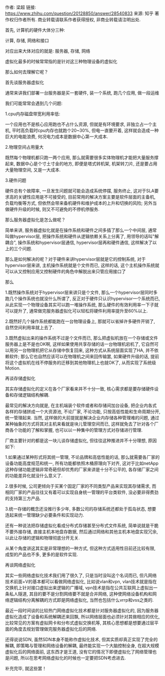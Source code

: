 作者: 梁超
链接: https://www.zhihu.com/question/20128850/answer/28540833
来源: 知乎
著作权归作者所有. 商业转载请联系作者获得授权, 非商业转载请注明出处. 

首先, 计算机的硬件大体分三种: 

计算, 存储, 网络和接口

对应出来大体对应的就是: 服务器, 存储, 网络

虚拟化最多的时候常常指的是针对这三种物理设备的虚拟化

那么如何去理解它呢？

首先谈服务器虚拟化

通常来讲我们部署一台服务器是买一套硬件, 装一个系统, 跑几个应用, 做一段运维

我们可能常常会遇到几个问题: 

1.cpu内存磁盘带宽利用率低: 

一个应用也不是核心应用跑也不占什么资源, 但就是有环境要求, 非独立占一个主机, 平时高负载时cpu内存也就跑个20~30%, 但电一直要开着, 这样就会造成一种巨大的电能浪费, 何况电力成本是数据中心第一大成本. 

2.物理空间占用量大

既然每个物理机都只跑一两个应用, 那么就需要很多实体物理机才能把大量服务撑起来, 数据中心是个寸土寸金的地方, 即便是塔式转机架, 机架转刀片, 还是要占用大量物理空间, 又是一大成本. 

3.硬件问题

硬件总有个故障率, 一旦发生问题就可能会造成系统停摆, 服务终止, 这对于SLA要求高的关键性应用是不可接受的, 目前常用的解决方案主要是软件层面的主备机, 负载均衡等方式, 但依然会带来备机硬件和维护成本的上升和切换的风险; 另外当做硬件升级的时候, 则又不可避免的不停机停服务. 

那么服务器虚拟化是怎么做呢？

简单来讲, 服务器虚拟化就是在操作系统和硬件之间多插了那么一个中间层, 通常叫做hypervisor层, 把操作系统和硬件从逻辑依赖关系上分离了, 用领导的话叫"解耦合", 操作系统和hypervisor层通信, hypervisor层再和硬件通信, 这样解决了以上的三个问题. 

那么是如何解决的呢？对于硬件来讲hypervisor层就是它的控制系统, 对于hypervisor层来讲, 主机操作系统就是个文件而已, 这样的话, 这个主机操作系统就可以从又控制应用又控制硬件的角色中解脱出来只管应用接口了

那么

1.既然操作系统对于hypervisor层来讲只是个文件, 那么一个hypervisor层同时多跑几个操作系统也就没什么所谓了, 反正对于硬件只认识hypervisor一个系统而已, 从此实现一个物理设备其实可以跑一堆操作系统, 那么硬件的有效利用率一下子就可以提升了, 通常做完服务器虚拟化可以轻松将硬件利用率提升至60%以上. 

2.既然好几个操作系统都能跑在一台物理设备上, 那就可以省掉许多硬件开销了, 自然空间利用率就上去了. 

3.既然虚拟出来的操作系统不过是个文件而已, 那么把虚拟机放在一个存储或文件服务器上是不是也OK啊, 这样如果使用共享存储的话一台物理机宕机了, 它自然可以用另一台物理机把它从存储中恢复回来, 这种方式从系统层面实现了HA, 并不依赖软件; 那么它也自然应该可以在物理机之间来回传输罢, 如果硬件升级的话, 提前将这个虚拟机在线不停服务的迁移到其他物理机上也就OK了, 从而实现了系统级Motion. 

再谈存储虚拟化

其实存储虚拟化的定义在各个厂家看来并不十分一致, 核心需求都是要存储硬件设备和存储逻辑结构解耦. 

最常见的解决方向就是, 在主机端装个软件或者和存储间加台设备, 把企业内各式各样的存储拼成一个大资源池, 不论厂家, 不论功能, 只按高低性能和生命周期分开, 统一管理起来. 当然, 这样做的大前提就是解决企业内存储各种管理难的问题, 通过某种抽象的方式将其对主机来看就是块儿管理空间而已, 这样就免去了针对各个厂商各个功能的了解和掌握, 也可以以一种集中的管理方式对存储进行管理. 

厂商主要针对的都是这一块儿谈存储虚拟化, 但往往这种推进并不十分理想, 原因如下: 

1.如果通过某种形式将其统一管理, 不论品牌和高低性能的话, 那么就需要各厂家的设备功能高度规范和统一, 所有功能都依照木桶原理向下对齐, 这对于比如netApp这种存储功能逻辑非常奇葩但却优秀的厂家来讲是十分不公平的, 各存储厂家之间的功能差异化就没什么意义了. 

2.很多时候, 公司更倾向于买某个固定厂家的不同类型产品来实现其存储需求, 而相同厂家的产品往往又有着可以实现自身统一管理的平台类软件, 没必要非得费劲的支持第三方产品. 

3.统一存储的概念还没推行多少年, 多数公司的存储系统还都处于孤岛状态, 想要连起来统一管理缺少必要条件和实现动力. 

还有一种说法把存储虚拟化看成分布式存储甚至分布式文件系统, 简单说就是干脆不要外接存储, 直接主机本地盘存数据, 然后通过网络和其他主机本地盘实现冗余, 以此让存储的逻辑和物理彻底分开无关. 

从某个角度讲这其实是非常理想的一种方式, 但这种方式适用性目前还比较有限, 成型的产品也不多, 更多的是软件实现. 

再谈网络虚拟化

其实一些网络虚拟化技术我们用了很久了, 只是当时没叫这个名词而已, 但凡网络技术前面+V的基本都可以看做网络虚拟化, 比如说vlan和vpn, vlan技术就是指在交换机上针对接口虚拟出来逻辑的广播域, vpn技术是指在公共互联网上虚拟出一条私人隧道, 其目的要不是分割网络要不就是合并网络, 这种使网络设备机构和网络逻辑结构分离解耦的方式即是网络虚拟化, 当然也包括什么vrrp和vss之类的. 

最近一段时间谈的比较热门网络虚拟化技术都是针对服务器虚拟化的, 因为服务器虚拟化造成了设备和系统解耦还来回飘, 所以网络层面也必须针对其做相应的优化, 比较常见的方案有虚拟网卡和分布式虚拟交换机等, 其核心思想都是想要通过层平面的角度去规划管理做完服务器虚拟化后的网络. 

还得说说SDN, 虽然SDN本身不能称作虚拟化技术, 但其实质却真正实现了完全的解耦, 即策略与管理和网络设备的解耦, 最终能实现一个大脑控制全身, 在超大规模虚拟化后的网络面前, 这东西才是王道, 没有它的情况下即便虚拟化了网络管理也是问题, 所以在思考网络虚拟化的时候也一定要把SDN考虑进去. 

补充完毕, 就这些罢！